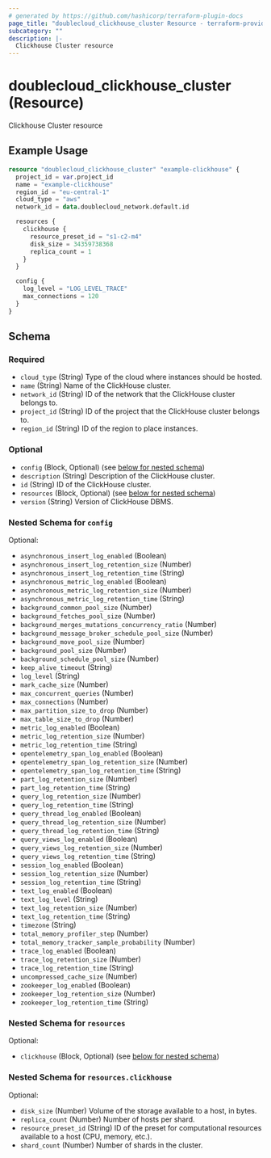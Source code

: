 ```yaml
---
# generated by https://github.com/hashicorp/terraform-plugin-docs
page_title: "doublecloud_clickhouse_cluster Resource - terraform-provider-doublecloud"
subcategory: ""
description: |-
  Clickhouse Cluster resource
---
```


# doublecloud_clickhouse_cluster (Resource)

Clickhouse Cluster resource

## Example Usage

```terraform
resource "doublecloud_clickhouse_cluster" "example-clickhouse" {
  project_id = var.project_id
  name = "example-clickhouse"
  region_id = "eu-central-1"
  cloud_type = "aws"
  network_id = data.doublecloud_network.default.id

  resources {
    clickhouse {
      resource_preset_id = "s1-c2-m4"
      disk_size = 34359738368
      replica_count = 1
    }
  }

  config {
    log_level = "LOG_LEVEL_TRACE"
    max_connections = 120
  }
}
```

<!-- schema generated by tfplugindocs -->
## Schema

### Required

- `cloud_type` (String) Type of the cloud where instances should be hosted.
- `name` (String) Name of the ClickHouse cluster.
- `network_id` (String) ID of the network that the ClickHouse cluster belongs to.
- `project_id` (String) ID of the project that the ClickHouse cluster belongs to.
- `region_id` (String) ID of the region to place instances.

### Optional

- `config` (Block, Optional) (see [below for nested schema](#nestedblock--config))
- `description` (String) Description of the ClickHouse cluster.
- `id` (String) ID of the ClickHouse cluster.
- `resources` (Block, Optional) (see [below for nested schema](#nestedblock--resources))
- `version` (String) Version of ClickHouse DBMS.

<a id="nestedblock--config"></a>
### Nested Schema for `config`

Optional:

- `asynchronous_insert_log_enabled` (Boolean)
- `asynchronous_insert_log_retention_size` (Number)
- `asynchronous_insert_log_retention_time` (String)
- `asynchronous_metric_log_enabled` (Boolean)
- `asynchronous_metric_log_retention_size` (Number)
- `asynchronous_metric_log_retention_time` (String)
- `background_common_pool_size` (Number)
- `background_fetches_pool_size` (Number)
- `background_merges_mutations_concurrency_ratio` (Number)
- `background_message_broker_schedule_pool_size` (Number)
- `background_move_pool_size` (Number)
- `background_pool_size` (Number)
- `background_schedule_pool_size` (Number)
- `keep_alive_timeout` (String)
- `log_level` (String)
- `mark_cache_size` (Number)
- `max_concurrent_queries` (Number)
- `max_connections` (Number)
- `max_partition_size_to_drop` (Number)
- `max_table_size_to_drop` (Number)
- `metric_log_enabled` (Boolean)
- `metric_log_retention_size` (Number)
- `metric_log_retention_time` (String)
- `opentelemetry_span_log_enabled` (Boolean)
- `opentelemetry_span_log_retention_size` (Number)
- `opentelemetry_span_log_retention_time` (String)
- `part_log_retention_size` (Number)
- `part_log_retention_time` (String)
- `query_log_retention_size` (Number)
- `query_log_retention_time` (String)
- `query_thread_log_enabled` (Boolean)
- `query_thread_log_retention_size` (Number)
- `query_thread_log_retention_time` (String)
- `query_views_log_enabled` (Boolean)
- `query_views_log_retention_size` (Number)
- `query_views_log_retention_time` (String)
- `session_log_enabled` (Boolean)
- `session_log_retention_size` (Number)
- `session_log_retention_time` (String)
- `text_log_enabled` (Boolean)
- `text_log_level` (String)
- `text_log_retention_size` (Number)
- `text_log_retention_time` (String)
- `timezone` (String)
- `total_memory_profiler_step` (Number)
- `total_memory_tracker_sample_probability` (Number)
- `trace_log_enabled` (Boolean)
- `trace_log_retention_size` (Number)
- `trace_log_retention_time` (String)
- `uncompressed_cache_size` (Number)
- `zookeeper_log_enabled` (Boolean)
- `zookeeper_log_retention_size` (Number)
- `zookeeper_log_retention_time` (String)


<a id="nestedblock--resources"></a>
### Nested Schema for `resources`

Optional:

- `clickhouse` (Block, Optional) (see [below for nested schema](#nestedblock--resources--clickhouse))

<a id="nestedblock--resources--clickhouse"></a>
### Nested Schema for `resources.clickhouse`

Optional:

- `disk_size` (Number) Volume of the storage available to a host, in bytes.
- `replica_count` (Number) Number of hosts per shard.
- `resource_preset_id` (String) ID of the preset for computational resources available to a host (CPU, memory, etc.).
- `shard_count` (Number) Number of shards in the cluster.
